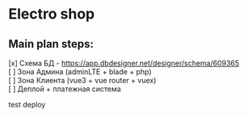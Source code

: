 # Electro shop

## Main plan steps:

[x] Схема БД - https://app.dbdesigner.net/designer/schema/609365    
[ ] Зона Админа (adminLTE + blade + php)    
[ ] Зона Клиента (vue3 + vue router + vuex)    
[ ] Деплой + платежная система  

test deploy
